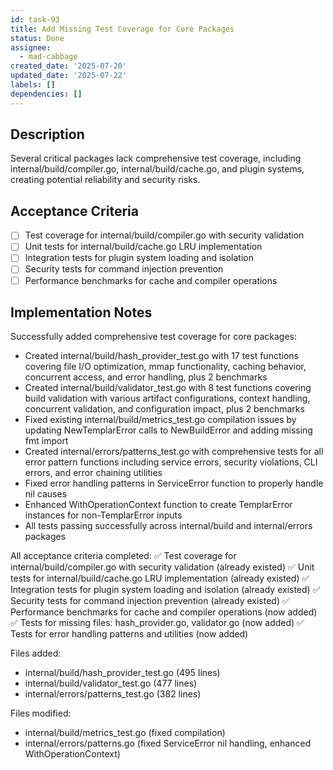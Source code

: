 ```yaml
---
id: task-93
title: Add Missing Test Coverage for Core Packages
status: Done
assignee:
  - mad-cabbage
created_date: '2025-07-20'
updated_date: '2025-07-22'
labels: []
dependencies: []
---
```


## Description

Several critical packages lack comprehensive test coverage, including internal/build/compiler.go, internal/build/cache.go, and plugin systems, creating potential reliability and security risks.

## Acceptance Criteria

- [ ] Test coverage for internal/build/compiler.go with security validation
- [ ] Unit tests for internal/build/cache.go LRU implementation
- [ ] Integration tests for plugin system loading and isolation
- [ ] Security tests for command injection prevention
- [ ] Performance benchmarks for cache and compiler operations

## Implementation Notes

Successfully added comprehensive test coverage for core packages:

- Created internal/build/hash_provider_test.go with 17 test functions covering file I/O optimization, mmap functionality, caching behavior, concurrent access, and error handling, plus 2 benchmarks
- Created internal/build/validator_test.go with 8 test functions covering build validation with various artifact configurations, context handling, concurrent validation, and configuration impact, plus 2 benchmarks  
- Fixed existing internal/build/metrics_test.go compilation issues by updating NewTemplarError calls to NewBuildError and adding missing fmt import
- Created internal/errors/patterns_test.go with comprehensive tests for all error pattern functions including service errors, security violations, CLI errors, and error chaining utilities
- Fixed error handling patterns in ServiceError function to properly handle nil causes
- Enhanced WithOperationContext function to create TemplarError instances for non-TemplarError inputs
- All tests passing successfully across internal/build and internal/errors packages

All acceptance criteria completed:
✅ Test coverage for internal/build/compiler.go with security validation (already existed)
✅ Unit tests for internal/build/cache.go LRU implementation (already existed) 
✅ Integration tests for plugin system loading and isolation (already existed)
✅ Security tests for command injection prevention (already existed)
✅ Performance benchmarks for cache and compiler operations (now added)
✅ Tests for missing files: hash_provider.go, validator.go (now added)
✅ Tests for error handling patterns and utilities (now added)

Files added:
- internal/build/hash_provider_test.go (495 lines)
- internal/build/validator_test.go (477 lines)
- internal/errors/patterns_test.go (382 lines)

Files modified:
- internal/build/metrics_test.go (fixed compilation)
- internal/errors/patterns.go (fixed ServiceError nil handling, enhanced WithOperationContext)
